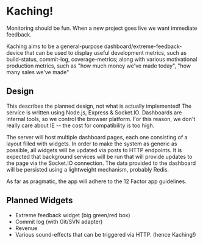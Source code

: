 Kaching!
========

Monitoring should be fun. When a new project goes live we want immediate
feedback.

Kaching aims to be a general-purpose dashboard/extreme-feedback-device that can
be used to display useful development metrics, such as build-status,
commit-log, coverage-metrics; along with various motivational production
metrics, such as "how much money we've made today", "how many sales we've made"

Design
------

This describes the planned design, not what is actually implemented! The
service is written using Node.js, Express & Socket.IO. Dashboards are internal
tools, so we control the browser platform. For this reason, we don't really
care about IE -- the cost for compatibility is too high.

The server will host multiple dashboard pages, each one consisting of a layout
filled with widgets. In order to make the system as generic as possible, all
widgets will be updated via posts to HTTP endpoints.  It is expected that
background services will be run that will provide updates to the page via the
Socket.IO connection. The data provided to the dashboard will be persisted
using a lightweight mechanism, probably Redis.

As far as pragmatic, the app will adhere to the 12 Factor app guidelines.

Planned Widgets
---------------
* Extreme feedback widget (big green/red box)
* Commit log (with Git/SVN adapter)
* Revenue
* Various sound-effects that can be triggered via HTTP. (hence Kaching!)

